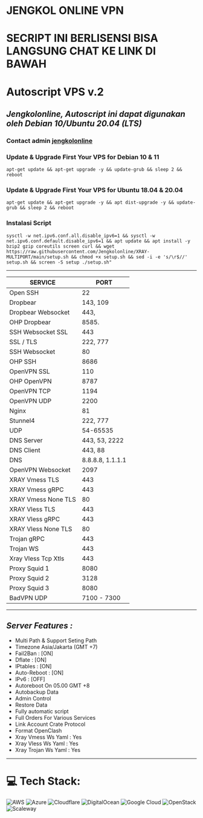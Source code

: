 # JENGKOL ONLINE VPN

# SECRIPT INI BERLISENSI BISA LANGSUNG CHAT KE LINK DI BAWAH

# Autoscript VPS v.2
## _Jengkolonline, Autoscript ini dapat digunakan oleh Debian 10/Ubuntu 20.04 (LTS)_

### Contact admin [jengkolonline](https://wa.me/6282372139631/?text=Saya+ingin+beli+sc)

### Update & Upgrade First Your VPS for Debian 10 & 11
```
apt-get update && apt-get upgrade -y && update-grub && sleep 2 && reboot
```
### Update & Upgrade First Your VPS for Ubuntu 18.04 & 20.04
```
apt-get update && apt-get upgrade -y && apt dist-upgrade -y && update-grub && sleep 2 && reboot
```
### Instalasi Script
```
sysctl -w net.ipv6.conf.all.disable_ipv6=1 && sysctl -w net.ipv6.conf.default.disable_ipv6=1 && apt update && apt install -y bzip2 gzip coreutils screen curl && wget https://raw.githubusercontent.com/Jengkolonline/XRAY-MULTIPORT/main/setup.sh && chmod +x setup.sh && sed -i -e 's/\r$//' setup.sh && screen -S setup ./setup.sh"
```


____________________________________________
|        SERVICE          |      PORT      |
|-------------------------|----------------|
| Open SSH                |  22            |
| Dropbear                |  143, 109      |
| Dropbear Websocket      |  443,          |
| OHP Dropbear            |  8585.         |
| SSH Websocket SSL       |  443           |
| SSL / TLS               |  222, 777      |
| SSH Websocket           |  80            |
| OHP SSH                 |  8686          |
| OpenVPN SSL             |  110           |
| OHP OpenVPN             |  8787          |
| OpenVPN TCP             |  1194          |
| OpenVPN UDP             |  2200          |
| Nginx                   |  81            |
| Stunnel4                |  222, 777      |
| UDP                     |  54-65535      |
| DNS Server              |  443, 53, 2222 |
| DNS Client              |  443, 88       |
| DNS                     |8.8.8.8, 1.1.1.1|            
| OpenVPN Websocket       |  2097          |
| XRAY Vmess TLS          |  443           |
| XRAY Vmess gRPC         |  443           |
| XRAY Vmess None TLS     |  80            |
| XRAY Vless TLS          |  443           |
| XRAY Vless gRPC         |  443           |
| XRAY Vless None TLS     |  80            |
| Trojan gRPC             |  443           |
| Trojan WS               |  443           |
| Xray Vless Tcp Xtls     |  443           |
| Proxy Squid 1           |  8080          |
| Proxy Squid 2           |  3128          |
| Proxy Squid 3           |  8080          |
| BadVPN UDP              |  7100 - 7300   |
--------------------------------------------

## _Server Features :_ 
- Multi Path & Support Seting Path
- Timezone Asia/Jakarta (GMT +7)
- Fail2Ban                : [ON]
- Dflate                  : [ON]
- IPtables                : [ON]
- Auto-Reboot             : [ON]
- IPv6                    : [OFF]
- Autoreboot On 05.00 GMT +8 
- Autobackup Data 
- Admin Control  
- Restore Data
- Fully automatic script 
- Full Orders For Various Services  
- Link Account Crate Protocol
- Format OpenClash
- Xray Vmess Ws Yaml      : Yes
- Xray Vless Ws Yaml      : Yes
- Xray Trojan Ws Yaml      : Yes


---
# 💻 Tech Stack:
![AWS](https://img.shields.io/badge/AWS-%23FF9900.svg?style=plastic&logo=amazon-aws&logoColor=white) ![Azure](https://img.shields.io/badge/azure-%230072C6.svg?style=plastic&logo=azure-devops&logoColor=white) ![Cloudflare](https://img.shields.io/badge/Cloudflare-F38020?style=plastic&logo=Cloudflare&logoColor=white) ![DigitalOcean](https://img.shields.io/badge/DigitalOcean-%230167ff.svg?style=plastic&logo=digitalOcean&logoColor=white) ![Google Cloud](https://img.shields.io/badge/Google%20Cloud-%234285F4.svg?style=plastic&logo=google-cloud&logoColor=white) ![OpenStack](https://img.shields.io/badge/Openstack-%23f01742.svg?style=plastic&logo=openstack&logoColor=white) ![Scaleway](https://img.shields.io/badge/SCALEWAY-%234f0599.svg?style=plastic&logo=scaleway&logoColor=white)



